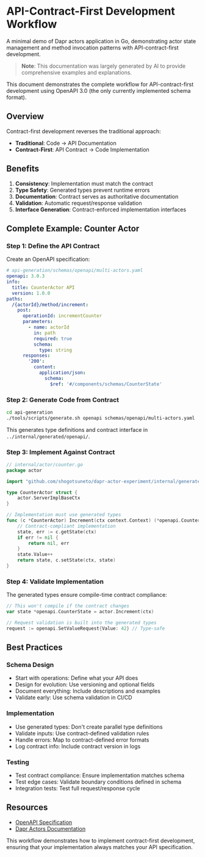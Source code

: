 # API-Contract-First Development Workflow

A minimal demo of Dapr actors application in Go, demonstrating actor state management and method invocation patterns with API-contract-first development.

> **Note**: This documentation was largely generated by AI to provide comprehensive examples and explanations.

This document demonstrates the complete workflow for API-contract-first development using OpenAPI 3.0 (the only currently implemented schema format).

## Overview

Contract-first development reverses the traditional approach:
- **Traditional**: Code → API Documentation
- **Contract-First**: API Contract → Code Implementation

## Benefits

1. **Consistency**: Implementation must match the contract
2. **Type Safety**: Generated types prevent runtime errors
3. **Documentation**: Contract serves as authoritative documentation
4. **Validation**: Automatic request/response validation
5. **Interface Generation**: Contract-enforced implementation interfaces

## Complete Example: Counter Actor

### Step 1: Define the API Contract

Create an OpenAPI specification:

```yaml
# api-generation/schemas/openapi/multi-actors.yaml
openapi: 3.0.3
info:
  title: CounterActor API
  version: 1.0.0
paths:
  /{actorId}/method/increment:
    post:
      operationId: incrementCounter
      parameters:
        - name: actorId
          in: path
          required: true
          schema:
            type: string
      responses:
        '200':
          content:
            application/json:
              schema:
                $ref: '#/components/schemas/CounterState'
```

### Step 2: Generate Code from Contract

```bash
cd api-generation
./tools/scripts/generate.sh openapi schemas/openapi/multi-actors.yaml
```

This generates type definitions and contract interface in `../internal/generated/openapi/`.

### Step 3: Implement Against Contract

```go
// internal/actor/counter.go
package actor

import "github.com/shogotsuneto/dapr-actor-experiment/internal/generated/openapi"

type CounterActor struct {
    actor.ServerImplBaseCtx
}

// Implementation must use generated types
func (c *CounterActor) Increment(ctx context.Context) (*openapi.CounterState, error) {
    // Contract-compliant implementation
    state, err := c.getState(ctx)
    if err != nil {
        return nil, err
    }
    state.Value++
    return state, c.setState(ctx, state)
}
```

### Step 4: Validate Implementation

The generated types ensure compile-time contract compliance:

```go
// This won't compile if the contract changes
var state *openapi.CounterState = actor.Increment(ctx)

// Request validation is built into the generated types
request := openapi.SetValueRequest{Value: 42} // Type-safe
```

## Best Practices

### Schema Design
- Start with operations: Define what your API does
- Design for evolution: Use versioning and optional fields
- Document everything: Include descriptions and examples
- Validate early: Use schema validation in CI/CD

### Implementation
- Use generated types: Don't create parallel type definitions
- Validate inputs: Use contract-defined validation rules
- Handle errors: Map to contract-defined error formats
- Log contract info: Include contract version in logs

### Testing
- Test contract compliance: Ensure implementation matches schema
- Test edge cases: Validate boundary conditions defined in schema
- Integration tests: Test full request/response cycle

## Resources

- [OpenAPI Specification](https://swagger.io/specification/)
- [Dapr Actors Documentation](https://docs.dapr.io/developing-applications/building-blocks/actors/)

This workflow demonstrates how to implement contract-first development, ensuring that your implementation always matches your API specification.